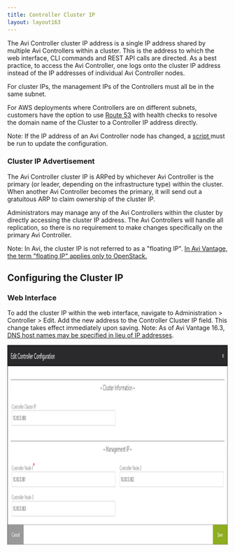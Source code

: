 ```yaml
---
title: Controller Cluster IP
layout: layout163
---
```

The Avi Controller cluster IP address is a single IP address shared by multiple Avi Controllers within a cluster. This is the address to which the web interface, CLI commands and REST API calls are directed. As a best practice, to access the Avi Controller, one logs onto the cluster IP address instead of the IP addresses of individual Avi Controller nodes.

For cluster IPs, the management IPs of the Controllers must all be in the same subnet.

For AWS deployments where Controllers are on different subnets, customers have the option to use <a href="https://aws.amazon.com/route53/">Route 53</a> with health checks to resolve the domain name of the Cluster to a Controller IP address directly.

Note: If the IP address of an Avi Controller node has changed, a <a href="/ctlr-cfg-update-after-ip-change">script </a>must be run to update the configuration.

### Cluster IP Advertisement

The Avi Controller cluster IP is ARPed by whichever Avi Controller is the primary (or leader, depending on the infrastructure type) within the cluster. When another Avi Controller becomes the primary, it will send out a gratuitous ARP to claim ownership of the cluster IP.

Administrators may manage any of the Avi Controllers within the cluster by directly accessing the cluster IP address. The Avi Controllers will handle all replication, so there is no requirement to make changes specifically on the primary Avi Controller.

Note: In Avi, the cluster IP is not referred to as a "floating IP". <a href="{% vpath %}/configuration-guide/applications/virtual-services/create-virtual-service#openstack-floatingip">In Avi Vantage, the term "floating IP" applies only to OpenStack.</a>

## Configuring the Cluster IP

### Web Interface

To add the cluster IP within the web interface, navigate to Administration > Controller > Edit. Add the new address to the Controller Cluster IP field. This change takes effect immediately upon saving. Note: As of Avi Vantage 16.3, <a href="{% vpath %}/cluster-configuration-with-fqdn/]">DNS host names may be specified in lieu of IP addresses</a>.

<a href="img/cluster-config-example.png"><img class="alignnone size-full wp-image-10593" src="img/cluster-config-example.png" alt="cluster-config-example" width="1140" height="456"></a>

